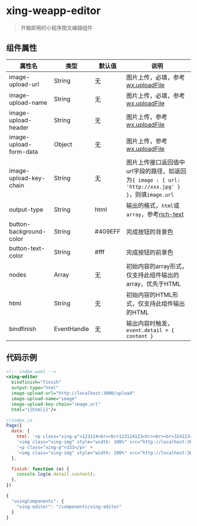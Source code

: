 # xing-weapp-editor

> 开箱即用的小程序图文编辑组件

## 组件属性

属性名|类型|默认值|说明
---|---|---|---
image-upload-url|String|无|图片上传，必填，参考[wx.uploadFile](https://developers.weixin.qq.com/miniprogram/dev/api/network-file.html#wxuploadfileobject)
image-upload-name|String|无|图片上传，必填，参考[wx.uploadFile](https://developers.weixin.qq.com/miniprogram/dev/api/network-file.html#wxuploadfileobject)
image-upload-header|String|无|图片上传，参考[wx.uploadFile](https://developers.weixin.qq.com/miniprogram/dev/api/network-file.html#wxuploadfileobject)
image-upload-form-data|Object|无|图片上传，参考[wx.uploadFile](https://developers.weixin.qq.com/miniprogram/dev/api/network-file.html#wxuploadfileobject)
image-upload-key-chain|String|无|图片上传接口返回值中url字段的路径，如返回为`{ image : { url: 'http://xxx.jpg' } }`，则填`image.url`
output-type|String|html|输出的格式，`html`或`array`，参考[rich-text](https://developers.weixin.qq.com/miniprogram/dev/component/rich-text.html)
button-background-color|String|#409EFF|完成按钮的背景色
button-text-color|String|#fff|完成按钮的前景色
nodes|Array|无|初始内容的array形式，仅支持此组件输出的array，优先于HTML
html|String|无|初始内容的HTML形式，仅支持此组件输出的HTML
bindfinish|EventHandle|无|输出内容时触发，`event.detail = { content }`

## 代码示例

```xml
<!-- index.wxml -->
<xing-editor
  bindfinish="finish"
  output-type="html"
  image-upload-url="http://localhost:3000/upload"
  image-upload-name="image"
  image-upload-key-chain="image.url"
  html="{{html}}"/>
```

```javascript
//index.js
Page({
  data: {
    html: '<p class="xing-p">123124<br><br>123124123<br><br><br>324123</p>' +
    '<img class="xing-img" style="width: 100%" src="http://localhost:3000/static/73e95bd90f005.png" _height="0.5743348982785602" _uploaded="true"></img>' +
    '<p class="xing-p">333</p>' + 
    '<img class="xing-img" style="width: 100%" src="http://localhost:3000/static/2dab4bd82f879.png" _height="1.2095588235294117" _uploaded="true"></img>',
  },

  finish: function (e) {
    console.log(e.detail.content);
  },
})
```

```javascript
{
  "usingComponents": {
    "xing-editor": "/components/xing-editor"
  }
}
```